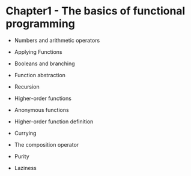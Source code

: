# Chapter1 - The basics of functional programming

* Numbers and arithmetic operators

* Applying Functions

* Booleans and branching

* Function abstraction

* Recursion

* Higher-order functions

* Anonymous functions

* Higher-order function definition

* Currying

* The composition operator

* Purity

* Laziness
